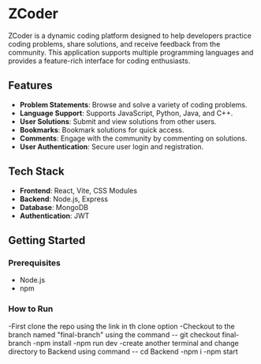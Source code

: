 # ZCoder

ZCoder is a dynamic coding platform designed to help developers practice coding problems, share solutions, and receive feedback from the community. This application supports multiple programming languages and provides a feature-rich interface for coding enthusiasts.

## Features

- **Problem Statements**: Browse and solve a variety of coding problems.
- **Language Support**: Supports JavaScript, Python, Java, and C++.
- **User Solutions**: Submit and view solutions from other users.
- **Bookmarks**: Bookmark solutions for quick access.
- **Comments**: Engage with the community by commenting on solutions.
- **User Authentication**: Secure user login and registration.

## Tech Stack

- **Frontend**: React, Vite, CSS Modules
- **Backend**: Node.js, Express
- **Database**: MongoDB
- **Authentication**: JWT

## Getting Started

### Prerequisites

- Node.js
- npm

### How to Run
-First clone the repo using the link in th clone option
-Checkout to the branch named "final-branch" using the command -- git checkout final-branch
-npm install
-npm run dev
-create another terminal and change directory to Backend using command -- cd Backend
-npm i
-npm start
